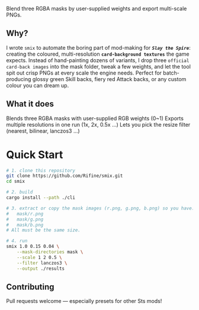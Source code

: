 Blend three RGBA masks by user-supplied weights and export multi-scale PNGs.

## Why?
I wrote `smix` to automate the boring part of mod-making for **_`Slay the Spire`_**: creating the coloured, multi-resolution **`card-background textures`** the game expects.
Instead of hand-painting dozens of variants, I drop three `official card-back images` into the mask folder, tweak a few weights, and let the tool spit out crisp PNGs at every scale the engine needs.
Perfect for batch-producing glossy green Skill backs, fiery red Attack backs, or any custom colour you can dream up.

## What it does
Blends three RGBA masks  with user-supplied RGB weights (0~1)
Exports multiple resolutions in one run (1x, 2x, 0.5x ...)
Lets you pick the resize filter (nearest, bilinear, lanczos3 ...)

# Quick Start
```bash
# 1. clone this repository
git clone https://github.com/Rifine/smix.git
cd smix

# 2. build
cargo install --path ./cli

# 3. extract or copy the mask images (r.png, g.png, b.png) so you have:
#   mask/r.png
#   mask/g.png
#   mask/b.png
# All must be the same size.

# 4. run
smix 1.0 0.15 0.04 \
    --mask-directories mask \
    --scale 1 2 0.5 \
    --filter lanczos3 \
    --output ./results
```

## Contributing
Pull requests welcome — especially presets for other Sts mods!